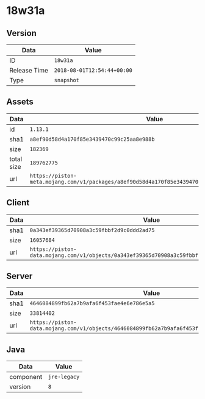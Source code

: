 # 18w31a

## Version

|**Data**        | **Value**                 |
|----------------|-------------------------|
| ID   | ```18w31a```   |
| Release Time   | ```2018-08-01T12:54:44+00:00```   |
| Type   | ```snapshot```   |

## Assets

|**Data**        | **Value**                 |
|----------------|-------------------------|
| id   | ```1.13.1```   |
| sha1   | ```a8ef90d58d4a170f85e3439470c99c25aa8e988b```   |
| size   | ```182369```   |
| total size  | ```189762775```  |
| url       | ```https://piston-meta.mojang.com/v1/packages/a8ef90d58d4a170f85e3439470c99c25aa8e988b/1.13.1.json``` |

## Client

|**Data**        | **Value**                 |
|----------------|-------------------------|
| sha1   | ```0a343ef39365d70908a3c59fbbf2d9c0ddd2ad75```   |
| size   | ```16057684```   |
| url       | ```https://piston-data.mojang.com/v1/objects/0a343ef39365d70908a3c59fbbf2d9c0ddd2ad75/client.jar``` |

## Server

|**Data**        | **Value**                 |
|----------------|-------------------------|
| sha1   | ```4646084899fb62a7b9afa6f453fae4e6e786e5a5```   |
| size   | ```33814402```   |
| url       | ```https://piston-data.mojang.com/v1/objects/4646084899fb62a7b9afa6f453fae4e6e786e5a5/server.jar``` |

## Java

|**Data**        | **Value**                 |
|----------------|-------------------------|
| component   | ```jre-legacy```   |
| version   | ```8```   |